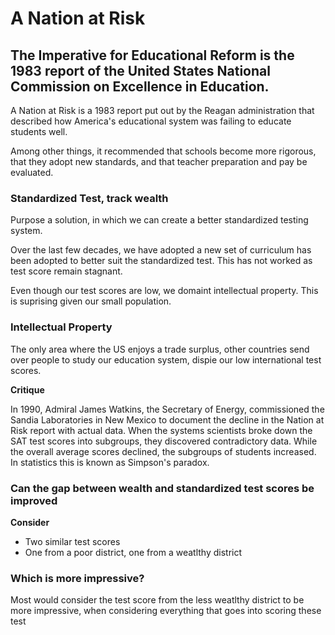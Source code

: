 # A Nation at Risk
##  The Imperative for Educational Reform is the 1983 report of the United States National Commission on Excellence in Education.


A Nation at Risk is a 1983 report put out by the Reagan administration that described how America's educational system was failing to educate students well.

Among other things, it recommended that schools become more rigorous, that they adopt new standards, and that teacher preparation and pay be evaluated.

### Standardized Test, track wealth

Purpose a solution, in which we can create a better standardized testing system. 

Over the last few decades, we have adopted a new set of curriculum has been adopted to better suit the standardized test. This has not worked as test score remain stagnant.

Even though our test scores are low, we domaint intellectual property. This is suprising given our small population.

### Intellectual Property

The only area where the US enjoys a trade surplus, other countries send over people to study our education system, dispie our low international test scores.

**Critique**

In 1990, Admiral James Watkins, the Secretary of Energy, commissioned the Sandia Laboratories in New Mexico to document the decline in the Nation at Risk report with actual data. When the systems scientists broke down the SAT test scores into subgroups, they discovered contradictory data. While the overall average scores declined, the subgroups of students increased. In statistics this is known as Simpson's paradox.

### Can the gap between wealth and standardized test scores be improved

**Consider**
- Two similar test scores
- One from a poor district, one from a weatlthy district

### Which is more impressive?

Most would consider the test score from the less weatlthy district to be more impressive, when considering everything that goes into scoring these test


